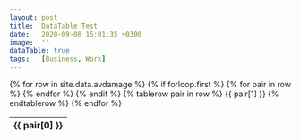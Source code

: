 ```yaml
---
layout: post
title:  DataTable Test
date:   2020-09-08 15:01:35 +0300
image:  ''
dataTable: true
tags:   [Business, Work]
---
```

<table class="display">
  {% for row in site.data.avdamage %}
    {% if forloop.first %}
    <thead>
    <tr>
      {% for pair in row %}
        <th>{{ pair[0] }}</th>
      {% endfor %}
    </tr>
    </thead>
    {% endif %}
    {% tablerow pair in row %}
      {{ pair[1] }}
    {% endtablerow %}
  {% endfor %}
</table>


<script>
$('table.display').DataTable({
	paging: false
} )
</script>

<!--
<script>
$(document).ready(function () {
$('table.display').DataTable();
});
</script>
-->
